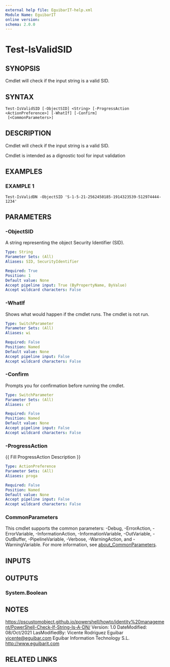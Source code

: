 ```yaml
---
external help file: EguibarIT-help.xml
Module Name: EguibarIT
online version:
schema: 2.0.0
---
```


# Test-IsValidSID

## SYNOPSIS
Cmdlet will check if the input string is a valid SID.

## SYNTAX

```
Test-IsValidSID [-ObjectSID] <String> [-ProgressAction <ActionPreference>] [-WhatIf] [-Confirm]
 [<CommonParameters>]
```

## DESCRIPTION
Cmdlet will check if the input string is a valid SID.

Cmdlet is intended as a dignostic tool for input validation

## EXAMPLES

### EXAMPLE 1
```
Test-IsValidDN -ObjectSID 'S-1-5-21-2562450185-1914323539-512974444-1234'
```

## PARAMETERS

### -ObjectSID
A string representing the object Security Identifier (SID).

```yaml
Type: String
Parameter Sets: (All)
Aliases: SID, SecurityIdentifier

Required: True
Position: 1
Default value: None
Accept pipeline input: True (ByPropertyName, ByValue)
Accept wildcard characters: False
```

### -WhatIf
Shows what would happen if the cmdlet runs.
The cmdlet is not run.

```yaml
Type: SwitchParameter
Parameter Sets: (All)
Aliases: wi

Required: False
Position: Named
Default value: None
Accept pipeline input: False
Accept wildcard characters: False
```

### -Confirm
Prompts you for confirmation before running the cmdlet.

```yaml
Type: SwitchParameter
Parameter Sets: (All)
Aliases: cf

Required: False
Position: Named
Default value: None
Accept pipeline input: False
Accept wildcard characters: False
```

### -ProgressAction
{{ Fill ProgressAction Description }}

```yaml
Type: ActionPreference
Parameter Sets: (All)
Aliases: proga

Required: False
Position: Named
Default value: None
Accept pipeline input: False
Accept wildcard characters: False
```

### CommonParameters
This cmdlet supports the common parameters: -Debug, -ErrorAction, -ErrorVariable, -InformationAction, -InformationVariable, -OutVariable, -OutBuffer, -PipelineVariable, -Verbose, -WarningAction, and -WarningVariable. For more information, see [about_CommonParameters](http://go.microsoft.com/fwlink/?LinkID=113216).

## INPUTS

## OUTPUTS

### System.Boolean
## NOTES
https://pscustomobject.github.io/powershell/howto/identity%20management/PowerShell-Check-If-String-Is-A-DN/
Version:         1.0
DateModified:    08/Oct/2021
LasModifiedBy:   Vicente Rodriguez Eguibar
    vicente@eguibar.com
    Eguibar Information Technology S.L.
    http://www.eguibarit.com

## RELATED LINKS
